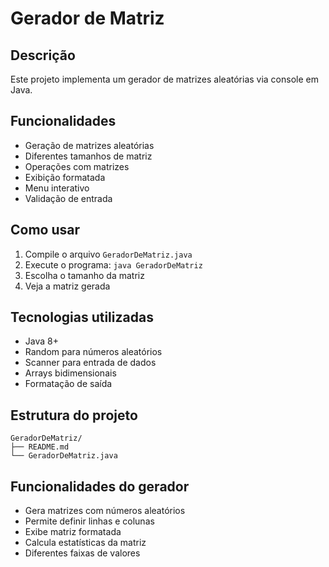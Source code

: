 # Gerador de Matriz

## Descrição
Este projeto implementa um gerador de matrizes aleatórias via console em Java.

## Funcionalidades
- Geração de matrizes aleatórias
- Diferentes tamanhos de matriz
- Operações com matrizes
- Exibição formatada
- Menu interativo
- Validação de entrada

## Como usar
1. Compile o arquivo `GeradorDeMatriz.java`
2. Execute o programa: `java GeradorDeMatriz`
3. Escolha o tamanho da matriz
4. Veja a matriz gerada

## Tecnologias utilizadas
- Java 8+
- Random para números aleatórios
- Scanner para entrada de dados
- Arrays bidimensionais
- Formatação de saída

## Estrutura do projeto
```
GeradorDeMatriz/
├── README.md
└── GeradorDeMatriz.java
```

## Funcionalidades do gerador
- Gera matrizes com números aleatórios
- Permite definir linhas e colunas
- Exibe matriz formatada
- Calcula estatísticas da matriz
- Diferentes faixas de valores 